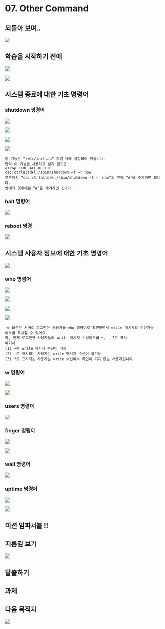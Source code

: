 # 07. Other Command

## 되돌아 보며.. 

![](../../../.gitbook/assets/image%20%28709%29.png)

## 학습을 시작하기 전에 

![](../../../.gitbook/assets/image%20%28756%29.png)



![](../../../.gitbook/assets/image%20%28803%29.png)

## 시스템 종료에 대한 기초 명령어 

### shutdown 명령어  

![](../../../.gitbook/assets/image%20%28823%29.png)

![](../../../.gitbook/assets/image%20%28784%29.png)

![](../../../.gitbook/assets/image%20%28797%29.png)

![](../../../.gitbook/assets/image%20%28835%29.png)

```text
이 기능은 “/etc/inittab” 파일 내에 설정되어 있습니다. 
만약 이 기능을 사용하고 싶지 않으면 
#Trap CTRL-ALT-DELETE 
ca::ctrlaltdel:/sbin/shutdown –t –r now
부분에서 “ca::ctrlaltdel:/sbin/shutdown –t –r now”의 앞에 “#”을 추가하면 됩니다. 
반대의 경우에는 “#”을 제거하면 됩니다.
```

### halt 명령어

![](../../../.gitbook/assets/image%20%28850%29.png)

### reboot 명령

![](../../../.gitbook/assets/image%20%28790%29.png)

## 시스템 사용자 정보에 대한 기초 명령어

![](../../../.gitbook/assets/image%20%28766%29.png)

### who 명령어 

![](../../../.gitbook/assets/image%20%28845%29.png)

![](../../../.gitbook/assets/image%20%28832%29.png)

![](../../../.gitbook/assets/image%20%28808%29.png)

![](../../../.gitbook/assets/image%20%28801%29.png)

```text
-w 옵션은 서버로 로그인한 사용자를 who 명령어로 확인하면서 write 메시지의 수신가능
여부를 표시할 수 있어요.
즉, 현재 로그인한 사용자들의 write 메시지 수신여부를 +, -,?로 표시. 
여기서 
(1) +는 write 메시지 수신이 가능 
(2) -로 표시되는 사용자는 write 메시지 수신이 불가능
(3) ?로 표시되는 사용자는 write 수신여부 확인이 되지 않는 사용자입니다. 
```

### w 명령어 

![](../../../.gitbook/assets/image%20%28830%29.png)

![](../../../.gitbook/assets/image%20%28755%29.png)

### users 명령어 

![](../../../.gitbook/assets/image%20%28820%29.png)

###  finger 명령어 

![](../../../.gitbook/assets/image%20%28792%29.png)

![](../../../.gitbook/assets/image%20%28774%29.png)

### wall 명령어 

![](../../../.gitbook/assets/image%20%28748%29.png)

### uptime 명령어

![](../../../.gitbook/assets/image%20%28778%29.png)

![](../../../.gitbook/assets/image%20%28858%29.png)



## 미션 임파서블 !! 

## 지름길 보기 

![](../../../.gitbook/assets/image%20%28775%29.png)

## 탈출하기

## 과제 

## 다음 목적지

![](../../../.gitbook/assets/image%20%28768%29.png)

